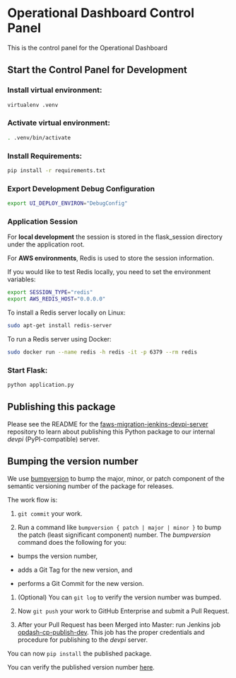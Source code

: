 # Operational Dashboard Control Panel
This is the control panel for the Operational Dashboard

## Start the Control Panel for Development


### Install virtual environment:
```bash
virtualenv .venv
```

### Activate virtual environment:
```bash
. .venv/bin/activate
```

### Install Requirements:
```bash
pip install -r requirements.txt
```

### Export Development Debug Configuration
```bash
export UI_DEPLOY_ENVIRON="DebugConfig"
```

### Application Session
For **local development** the session is stored in the flask_session directory under the application root.

For **AWS environments**, Redis is used to store the session information.

If you would like to test Redis locally, you need to set the environment variables:
```bash
export SESSION_TYPE="redis"
export AWS_REDIS_HOST="0.0.0.0"
```

To install a Redis server locally on Linux:
```bash
sudo apt-get install redis-server
```

To run a Redis server using Docker:
```bash
sudo docker run --name redis -h redis -it -p 6379 --rm redis
```

### Start Flask:
```bash
python application.py
```

## Publishing this package

Please see the README for the [faws-migration-jenkins-devpi-server](
https://github.rackspace.com/qe-neutron-ansible-roles/faws-migration-jenkins-devpi-server)
repository to learn about publishing this Python package to our internal
_devpi_ (PyPI-compatible) server.

Bumping the version number
--------------------------

We use [bumpversion](https://pypi.python.org/pypi/bumpversion) to bump the
major, minor, or patch component of the semantic versioning number of the
package for releases.

The work flow is:

1. `git commit` your work.

1. Run a command like `bumpversion { patch | major | minor }` to bump the patch
(least significant component) number. The _bumpversion_ command does the
following for you:

  * bumps the version number,

  * adds a Git Tag for the new version, and 

  * performs a Git Commit for the new version.

1. (Optional) You can `git log` to verify the version number was bumped.

1. Now `git push` your work to GitHub Enterprise and submit a Pull Request.

1. After your Pull Request has been Merged into Master: run Jenkins job
[opdash-cp-publish-dev](
https://migration.jenkins.cit.rackspace.net/view/Dev-Publish/job/opdash-cp-publish-dev/).
This job has the proper credentials and procedure for publishing to the _devpi_
server.

You can now `pip install` the published package.

You can verify the published version number [here](
http://migration.jenkins.cit.rackspace.net:3141/faws-migration-svc/dev).
